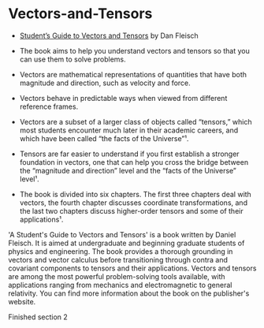 # Vectors-and-Tensors

* [Student’s Guide to Vectors and Tensors](https://www4.danfleisch.com/sgvt/) by Dan Fleisch

* The book aims to help you understand vectors and tensors so that you can use them to solve problems.
* Vectors are mathematical representations of quantities that have both magnitude and direction, such as velocity and force.
* Vectors behave in predictable ways when viewed from different reference frames.
* Vectors are a subset of a larger class of objects called “tensors,” which most students encounter much later in their academic careers, and which have been called “the facts of the Universe”¹.
* Tensors are far easier to understand if you first establish a stronger foundation in vectors, one that can help you cross the bridge between the “magnitude and direction” level and the “facts of the Universe” level¹.
* The book is divided into six chapters. The first three chapters deal with vectors, the fourth chapter discusses coordinate transformations, and the last two chapters discuss higher-order tensors and some of their applications¹.

'A Student's Guide to Vectors and Tensors' is a book written by Daniel Fleisch. It is aimed at undergraduate and beginning graduate students of physics and engineering. The book provides a thorough grounding in vectors and vector calculus before transitioning through contra and covariant components to tensors and their applications. Vectors and tensors are among the most powerful problem-solving tools available, with applications ranging from mechanics and electromagnetic to general relativity. You can find more information about the book on the publisher's website.

Finished section 2
